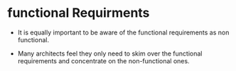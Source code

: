 # functional Requirments

- It is equally important to be aware of the functional requirements as non functional.

- Many architects feel they only need to skim over the functional requirements and concentrate on the non-functional ones.